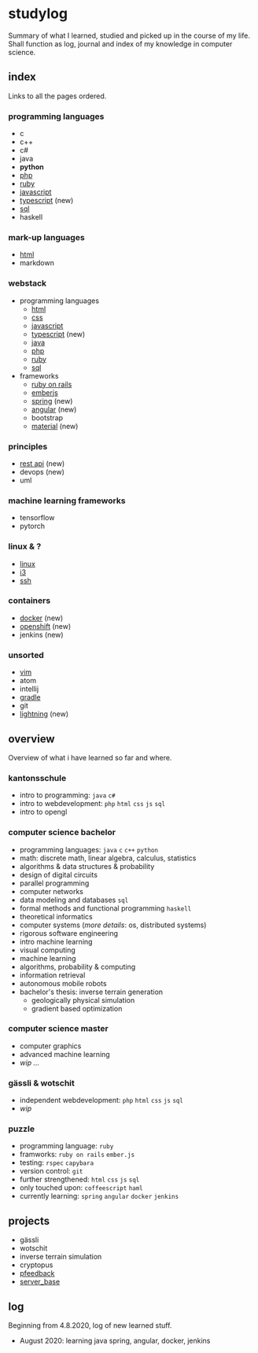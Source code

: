 # studylog
Summary of what I learned, studied and picked up in the course of my life. Shall function as log, journal and index of my knowledge in computer science.

## index

Links to all the pages ordered.

### programming languages
- c
- c++
- c#
- java
- **python**
- [php](technologies/php.md)
- [ruby](technologies/ruby.md)
- [javascript](technologies/javascript.md)
- [typescript](technologies/typescript.md) (new)
- [sql](technologies/sql.md)
- haskell

### mark-up languages
- [html](technologies/html.md)
- markdown

### webstack
- programming languages
  - [html](technologies/html.md)
  - [css](technologies/css.md)
  - [javascript](technologies/javascript.md)
  - [typescript](technologies/typescript.md) (new)
  - [java](technologies/java.md)
  - [php](technologies/php.md)
  - [ruby](technologies/ruby.md)
  - [sql](technologies/sql.md)
- frameworks
  - [ruby on rails](technologies/ruby_on_rails.md)
  - [emberjs](technologies/emberjs.md)
  - [spring](technologies/spring.md) (new)
  - [angular](technologies/angular.md) (new)
  - bootstrap
  - [material](material.md) (new)

### principles
- [rest api](technologies/rest_api.md) (new)
- devops (new)
- uml

### machine learning frameworks
- tensorflow
- pytorch

### linux & ?
- [linux](technologies/linux.md)
- [i3](i3.md)
- [ssh](ssh.md)


### containers
- [docker](docker.md) (new)
- [openshift](openshift.md) (new)
- jenkins (new)

### unsorted
- [vim](technologies/vim.md)
- atom
- intellij
- [gradle](technologies/gradle.md)
- git
- [lightning](technologies/lightning.md) (new)


## overview
Overview of what i have learned so far and where.

### kantonsschule
- intro to programming: `java` `c#`
- intro to webdevelopment: `php` `html` `css` `js` `sql`
- intro to opengl

### computer science bachelor
- programming languages: `java` `c` `c++` `python`
- math: discrete math, linear algebra, calculus, statistics
- algorithms & data structures & probability
- design of digital circuits
- parallel programming
- computer networks
- data modeling and databases `sql`
- formal methods and functional programming `haskell`
- theoretical informatics
- computer systems (_more details_: os, distributed systems)
- rigorous software engineering
- intro machine learning
- visual computing
- machine learning
- algorithms, probability & computing
- information retrieval
- autonomous mobile robots
- bachelor's thesis: inverse terrain generation
    - geologically physical simulation
    - gradient based optimization

### computer science master
- computer graphics
- advanced machine learning
- _wip ..._

### gässli & wotschit
- independent webdevelopment: `php` `html` `css` `js` `sql`
- _wip_

### puzzle
- programming language: `ruby`
- framworks: `ruby on rails` `ember.js`
- testing: `rspec` `capybara`
- version control: `git`
- further strengthened: `html` `css` `js` `sql`
- only touched upon: `coffeescript` `haml`
- currently learning: `spring` `angular` `docker` `jenkins`


## projects

- gässli
- wotschit
- inverse terrain simulation
- cryptopus
- [pfeedback](projects/pfeedback.md)
- [server_base](projects/server_base.md)

## log
Beginning from 4.8.2020, log of new learned stuff.
- August 2020: learning java spring, angular, docker, jenkins
